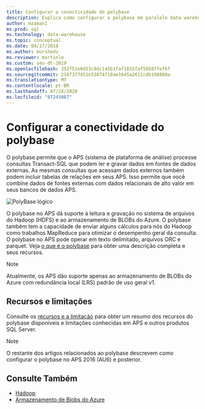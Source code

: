 ```yaml
---
title: Configurar a conectividade do polybase
description: Explica como configurar o polybase em paralelo data warehouse para se conectar a fontes de dados de blob de armazenamento do Hadoop ou Microsoft Azure externas. Use o polybase para executar consultas que integram dados de várias fontes, incluindo Hadoop, armazenamento de BLOBs do Azure e data warehouse paralelas.
author: mzaman1
ms.prod: sql
ms.technology: data-warehouse
ms.topic: conceptual
ms.date: 04/17/2018
ms.author: murshedz
ms.reviewer: martinle
ms.custom: seo-dt-2019
ms.openlocfilehash: 352f51e0d53c9dc145b1faf1832faf59587fef6f
ms.sourcegitcommit: 216f377451e53874718ae1645a2611cdb198808a
ms.translationtype: MT
ms.contentlocale: pt-BR
ms.lasthandoff: 07/28/2020
ms.locfileid: "87243087"
---
```

# <a name="configure-polybase-connectivity"></a>Configurar a conectividade do polybase
O polybase permite que o APS (sistema de plataforma de análise) processe consultas Transact-SQL que podem ler e gravar dados em fontes de dados externas. As mesmas consultas que acessam dados externos também podem incluir tabelas de relações em seus APS. Isso permite que você combine dados de fontes externas com dados relacionais de alto valor em seus bancos de dados APS.

![PolyBase lógico](media/polybase/polybase-logical.png)

O polybase no APS dá suporte à leitura e gravação no sistema de arquivos do Hadoop (HDFS) e ao armazenamento de BLOBs do Azure. O polybase também tem a capacidade de enviar alguns cálculos para nós do Hadoop como trabalhos MapReduce para otimizar o desempenho geral da consulta. O polybase no APS pode operar em texto delimitado, arquivos ORC e parquet. Veja [o que é o polybase](https://docs.microsoft.com/sql/relational-databases/polybase/polybase-guide) para obter uma descrição completa e seus recursos.

> [!NOTE]
> Atualmente, os APS dão suporte apenas ao armazenamento de BLOBs do Azure com redundância local (LRS) padrão de uso geral v1.

## <a name="features-and-limitations"></a>Recursos e limitações
Consulte os [recursos e a limitação](https://docs.microsoft.com/sql/relational-databases/polybase/polybase-versioned-feature-summary) para obter um resumo dos recursos do polybase disponíveis e limitações conhecidas em APS e outros produtos SQL Server.

> [!NOTE] 
> O restante dos artigos relacionados ao polybase descrevem como configurar o polybase no APS 2016 (AU6) e posterior.

## <a name="see-also"></a>Consulte Também
- [Hadoop](polybase-configure-hadoop.md)
- [Armazenamento de Blobs do Azure](polybase-configure-azure-blob-storage.md)
<!-- MISSING LINKS [PolyBase &#40;SQL Server PDW&#41;](../sqlpdw/polybase-sql-server-pdw.md)  -->  
  
